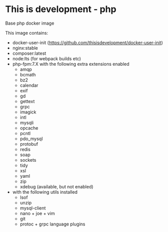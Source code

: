 # This is development - php

Base php docker image 

This image contains:
- docker-user-init (https://github.com/thisisdevelopment/docker-user-init) 
- nginx:stable
- composer:latest
- node:lts (for webpack builds etc)
- php-fpm:7.X with the following extra extensions enabled
  - amqp 
  - bcmath
  - bz2 
  - calendar
  - exif
  - gd
  - gettext
  - grpc
  - imagick
  - intl 
  - mysqli
  - opcache
  - pcntl
  - pdo_mysql
  - protobuf
  - redis
  - soap
  - sockets
  - tidy
  - xsl
  - yaml
  - zip
  - xdebug (available, but not enabled)
- with the following utils installed
  - lsof
  - unzip
  - mysql-client
  - nano + joe + vim 
  - git
  - protoc + grpc language plugins
  